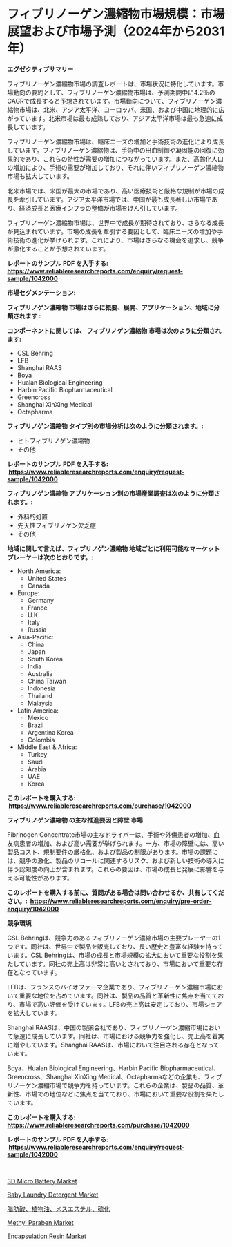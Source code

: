 <p><h1>フィブリノーゲン濃縮物市場規模：市場展望および市場予測（2024年から2031年）</h1></p><p><strong>エグゼクティブサマリー</strong></p>
<p><p>フィブリノーゲン濃縮物市場の調査レポートは、市場状況に特化しています。市場動向の要約として、フィブリノーゲン濃縮物市場は、予測期間中に4.2％のCAGRで成長すると予想されています。市場動向について、フィブリノーゲン濃縮物市場は、北米、アジア太平洋、ヨーロッパ、米国、および中国に地理的に広がっています。北米市場は最も成熟しており、アジア太平洋市場は最も急速に成長しています。</p><p>フィブリノーゲン濃縮物市場は、臨床ニーズの増加と手術技術の進化により成長しています。フィブリノーゲン濃縮物は、手術中の出血制御や凝固能の回復に効果的であり、これらの特性が需要の増加につながっています。また、高齢化人口の増加により、手術の需要が増加しており、それに伴いフィブリノーゲン濃縮物市場も拡大しています。</p><p>北米市場では、米国が最大の市場であり、高い医療技術と厳格な規制が市場の成長を牽引しています。アジア太平洋市場では、中国が最も成長著しい市場であり、経済成長と医療インフラの整備が市場をけん引しています。</p><p>フィブリノーゲン濃縮物市場は、世界中で成長が期待されており、さらなる成長が見込まれています。市場の成長を牽引する要因として、臨床ニーズの増加や手術技術の進化が挙げられます。これにより、市場はさらなる機会を追求し、競争が激化することが予想されています。</p></p>
<p><strong>レポートのサンプル PDF を入手する: <a href="https://www.reliableresearchreports.com/enquiry/request-sample/1042000">https://www.reliableresearchreports.com/enquiry/request-sample/1042000</a></strong></p>
<p><strong>市場セグメンテーション:</strong></p>
<p><strong> フィブリノゲン濃縮物 市場はさらに概要、展開、アプリケーション、地域に分類されます :</strong></p>
<p><strong>コンポーネントに関しては、 フィブリノゲン濃縮物 市場は次のように分類されます: &nbsp;</strong></p>
<p><ul><li>CSL Behring</li><li>LFB</li><li>Shanghai RAAS</li><li>Boya</li><li>Hualan Biological Engineering</li><li>Harbin Pacific Biopharmaceutical</li><li>Greencross</li><li>Shanghai XinXing Medical</li><li>Octapharma</li></ul></p>
<p><strong> フィブリノゲン濃縮物 タイプ別の市場分析は次のように分類されます。:</strong></p>
<p><ul><li>ヒトフィブリノゲン濃縮物</li><li>その他</li></ul></p>
<p><strong>レポートのサンプル PDF を入手する: &nbsp;<a href="https://www.reliableresearchreports.com/enquiry/request-sample/1042000">https://www.reliableresearchreports.com/enquiry/request-sample/1042000</a></strong></p>
<p><strong> フィブリノゲン濃縮物 アプリケーション別の市場産業調査は次のように分類されます。:</strong></p>
<p><ul><li>外科的処置</li><li>先天性フィブリノゲン欠乏症</li><li>その他</li></ul></p>
<p><strong>地域に関して言えば、フィブリノゲン濃縮物 地域ごとに利用可能なマーケットプレーヤーは次のとおりです。:</strong></p>
<p><ul>
    <li>
        North America:
        <ul>
            <li>United States</li>
            <li>Canada</li>
        </ul>
    </li>
    <li>
        Europe:
        <ul>
            <li>Germany</li>
            <li>France</li>
            <li>U.K.</li>
            <li>Italy</li>
            <li>Russia</li>
        </ul>
    </li>
    <li>
        Asia-Pacific:
        <ul>
            <li>China</li>
            <li>Japan</li>
            <li>South Korea</li>
            <li>India</li>
            <li>Australia</li>
            <li>China Taiwan</li>
            <li>Indonesia</li>
            <li>Thailand</li>
            <li>Malaysia</li>
        </ul>
    </li>
    <li>
        Latin America:
        <ul>
            <li>Mexico</li>
            <li>Brazil</li>
            <li>Argentina Korea</li>
            <li>Colombia</li>
        </ul>
    </li>
    <li>
        Middle East & Africa:
        <ul>
            <li>Turkey</li>
            <li>Saudi</li>
            <li>Arabia</li>
            <li>UAE</li>
            <li>Korea</li>
        </ul>
    </li>
    </ul></p>
<p><strong>このレポートを購入する: &nbsp;<a href="https://www.reliableresearchreports.com/purchase/1042000">https://www.reliableresearchreports.com/purchase/1042000</a></strong></p>
<p><strong>フィブリノゲン濃縮物 の主な推進要因と障壁 市場</strong></p>
<p><p>Fibrinogen Concentrate市場の主なドライバーは、手術や外傷患者の増加、血友病患者の増加、および高い需要が挙げられます。一方、市場の障壁には、高い製品コスト、規制要件の厳格化、および製品の制限があります。市場の課題には、競争の激化、製品のリコールに関連するリスク、および新しい技術の導入に伴う認知度の向上が含まれます。これらの要因は、市場の成長と発展に影響を与える可能性があります。</p></p>
<p><strong>このレポートを購入する前に、質問がある場合は問い合わせるか、共有してください。:&nbsp; <a href="https://www.reliableresearchreports.com/enquiry/pre-order-enquiry/1042000">https://www.reliableresearchreports.com/enquiry/pre-order-enquiry/1042000</a></strong></p>
<p><strong>競争環境</strong></p>
<p><p>CSL Behringは、競争力のあるフィブリノーゲン濃縮市場の主要プレーヤーの1つです。同社は、世界中で製品を販売しており、長い歴史と豊富な経験を持っています。CSL Behringは、市場の成長と市場規模の拡大において重要な役割を果たしています。同社の売上高は非常に高いとされており、市場において重要な存在となっています。</p><p>LFBは、フランスのバイオファーマ企業であり、フィブリノーゲン濃縮市場において重要な地位を占めています。同社は、製品の品質と革新性に焦点を当てており、市場で高い評価を受けています。LFBの売上高は安定しており、市場シェアを拡大しています。</p><p>Shanghai RAASは、中国の製薬会社であり、フィブリノーゲン濃縮市場において急速に成長しています。同社は、市場における競争力を強化し、売上高を着実に増やしています。Shanghai RAASは、市場において注目される存在となっています。</p><p>Boya、Hualan Biological Engineering、Harbin Pacific Biopharmaceutical、Greencross、Shanghai XinXing Medical、Octapharmaなどの企業も、フィブリノーゲン濃縮市場で競争力を持っています。これらの企業は、製品の品質、革新性、市場での地位などに焦点を当てており、市場において重要な役割を果たしています。</p></p>
<p><strong>このレポートを購入する: &nbsp; <a href="https://www.reliableresearchreports.com/purchase/1042000">https://www.reliableresearchreports.com/purchase/1042000</a></strong></p>
<p><strong>レポートのサンプル PDF を入手する: &nbsp;<a href="https://www.reliableresearchreports.com/enquiry/request-sample/1042000">https://www.reliableresearchreports.com/enquiry/request-sample/1042000</a></strong><strong></strong></p>
<p>&nbsp;</p>
<p><p><a href="https://view.publitas.com/reportprime-1/3d-micro-battery-market-size-global-industry-overview-market-segmentation-and-forecast-2024-to-2031/">3D Micro Battery Market</a></p><p><a href="https://sudsy-motorcycle-bbc.notion.site/Baby-Laundry-Detergent-Market-Size-Global-Industry-Overview-Market-Segmentation-and-Forecast-2024-e9211b9ef969470bb769abfde2267512">Baby Laundry Detergent Market</a></p><p><a href="https://github.com/oqxogxyvqe90775/Market-Research-Report-List-1/blob/main/8681253189755.md">脂肪酸、植物油、メスエステル、硫化</a></p><p><a href="https://github.com/RoccoManning/Market-Research-Report-List-3/blob/main/methyl-paraben-market.md">Methyl Paraben Market</a></p><p><a href="https://github.com/gulaimolin/Market-Research-Report-List-3/blob/main/encapsulation-resin-market.md">Encapsulation Resin Market</a></p></p>